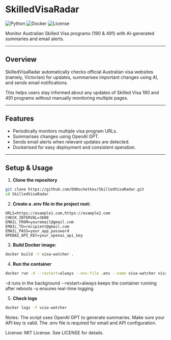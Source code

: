 # SkilledVisaRadar

![Python](https://img.shields.io/badge/python-3.11-blue)
![Docker](https://img.shields.io/badge/docker-ready-lightgrey)
![License](https://img.shields.io/badge/license-MIT-green)

Monitor Australian Skilled Visa programs (190 & 491) with AI-generated summaries and email alerts.

---

## Overview

SkilledVisaRadar automatically checks official Australian visa websites (namely, Victorian) for updates, summarises important changes using AI, and sends email notifications.

This helps users stay informed about any updates of Skilled Visa 190 and 491 programs without manually monitoring multiple pages.

---

## Features

- Periodically monitors multiple visa program URLs.  
- Summarises changes using OpenAI GPT.  
- Sends email alerts when relevant updates are detected.  
- Dockerised for easy deployment and consistent operation.  

---

## Setup & Usage

1. **Clone the repository**

```bash
git clone https://github.com/OOKochetkov/SkilledVisaRadar.git
cd SkilledVisaRadar
```
2. **Create a .env file in the project root:**
```
URLS=https://example1.com,https://example2.com
CHECK_INTERVAL=3600
EMAIL_FROM=youremail@gmail.com
EMAIL_TO=recipient@gmail.com
EMAIL_PASS=your_app_password
OPENAI_API_KEY=your_openai_api_key
```
3. **Build Docker image:**
```bash
docker build -t visa-watcher .
```
4. **Run the container**
```bash
docker run -d --restart=always --env-file .env --name visa-watcher visa-watcher python -u main.py
```
-d runs in the background
--restart=always keeps the container running after reboots
-u ensures real-time logging

5. **Check logs**
```bash
docker logs -f visa-watcher
```
Notes:
The script uses OpenAI GPT to generate summaries. Make sure your API key is valid.
The .env file is required for email and API configuration.

License:
MIT License. See LICENSE for details.


